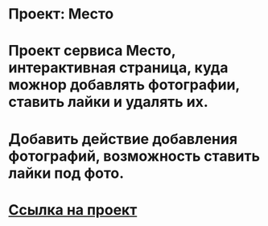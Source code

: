 # Проект: Место

# Проект сервиса Место, интерактивная страница, куда можнор добавлять фотографии, ставить лайки и удалять их. 
# Добавить действие добавления фотографий, возможность ставить лайки под фото.
# [Ссылка на проект](https://mozhnopozhaluysta.github.io/mesto/index.html "Место")

